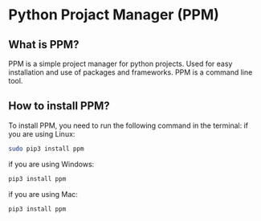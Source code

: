 # Python Projact Manager (PPM)
## What is PPM?
PPM is a simple project manager for python projects. Used for easy installation and use of packages and frameworks. PPM is a command line tool.
## How to install PPM?
To install PPM, you need to run the following command in the terminal:
if you are using Linux:
```bash
sudo pip3 install ppm
```
if you are using Windows:
```bash
pip3 install ppm
```
if you are using Mac:
```bash
pip3 install ppm
```

